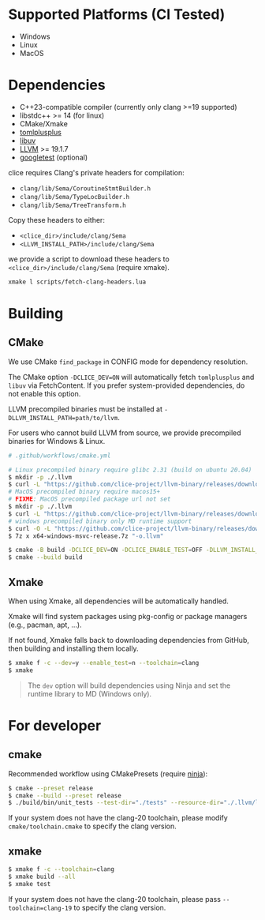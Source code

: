 # Supported Platforms (CI Tested)

- Windows
- Linux
- MacOS

# Dependencies

- C++23-compatible compiler (currently only clang >=19 supported)
- libstdc++ >= 14 (for linux)
- CMake/Xmake
- [tomlplusplus](https://github.com/marzer/tomlplusplus)
- [libuv](https://github.com/libuv/libuv)
- [LLVM](https://github.com/llvm/llvm-project) >= 19.1.7
- [googletest](https://github.com/google/googletest) (optional)

clice requires Clang's private headers for compilation:

- `clang/lib/Sema/CoroutineStmtBuilder.h`
- `clang/lib/Sema/TypeLocBuilder.h` 
- `clang/lib/Sema/TreeTransform.h`

Copy these headers to either:
- `<clice_dir>/include/clang/Sema` 
- `<LLVM_INSTALL_PATH>/include/clang/Sema`

we provide a script to download these headers to `<clice_dir>/include/clang/Sema` (require xmake).
```bash
xmake l scripts/fetch-clang-headers.lua
```

# Building

## CMake

We use CMake `find_package` in CONFIG mode for dependency resolution.

The CMake option `-DCLICE_DEV=ON` will automatically fetch `tomlplusplus` and `libuv` via FetchContent. If you prefer system-provided dependencies, do not enable this option.

LLVM precompiled binaries must be installed at `-DLLVM_INSTALL_PATH=path/to/llvm`.

For users who cannot build LLVM from source, we provide precompiled binaries for Windows & Linux.

```bash
# .github/workflows/cmake.yml

# Linux precompiled binary require glibc 2.31 (build on ubuntu 20.04)
$ mkdir -p ./.llvm
$ curl -L "https://github.com/clice-project/llvm-binary/releases/download/20.0.0/x86_64-linux-gnu-release.tar.xz" | tar -xJ -C ./.llvm
# MacOS precompiled binary require macos15+
# FIXME: MacOS precompiled package url not set
$ mkdir -p ./.llvm
$ curl -L "https://github.com/clice-project/llvm-binary/releases/download/20.0.0/x86_64-linux-gnu-release.tar.xz" | tar -xJ -C ./.llvm
# windows precompiled binary only MD runtime support
$ curl -O -L "https://github.com/clice-project/llvm-binary/releases/download/20.0.0/x64-windows-msvc-release.7z"
$ 7z x x64-windows-msvc-release.7z "-o.llvm"
```

```bash
$ cmake -B build -DCLICE_DEV=ON -DCLICE_ENABLE_TEST=OFF -DLLVM_INSTALL_PATH=.llvm
$ cmake --build build
```

## Xmake

When using Xmake, all dependencies will be automatically handled.

Xmake will find system packages using pkg-config or package managers (e.g., pacman, apt, ...).

If not found, Xmake falls back to downloading dependencies from GitHub, then building and installing them locally.

```bash
$ xmake f -c --dev=y --enable_test=n --toolchain=clang
$ xmake
```

> The `dev` option will build dependencies using Ninja and set the runtime library to MD (Windows only).

# For developer

## cmake

Recommended workflow using CMakePresets (require [ninja](https://github.com/ninja-build/ninja)):
```bash
$ cmake --preset release
$ cmake --build --preset release
$ ./build/bin/unit_tests --test-dir="./tests" --resource-dir="./.llvm/lib/clang/20"
```

If your system does not have the clang-20 toolchain, please modify `cmake/toolchain.cmake` to specify the clang version.

## xmake

```bash
$ xmake f -c --toolchain=clang
$ xmake build --all
$ xmake test
```

If your system does not have the clang-20 toolchain, please pass `--toolchain=clang-19` to specify the clang version.
